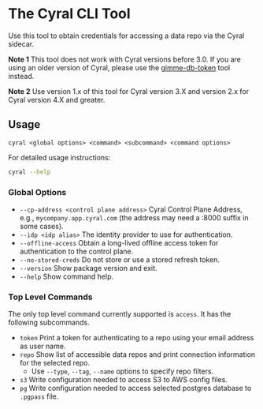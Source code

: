 # The Cyral CLI Tool

Use this tool to obtain credentials for accessing a data repo via the Cyral sidecar.

**Note 1** This tool does not work with Cyral versions before 3.0. If you are using an
older version of Cyral, please use the [gimme-db-token](https://pypi.org/project/cyral-gimme-db-token/)
tool instead.

**Note 2** Use version 1.x of this tool for Cyral version 3.X and version 2.x for Cyral version 4.X and greater.

## Usage

```
cyral <global options> <command> <subcommand> <command options>
```

For detailed usage instructions:

```bash
cyral --help
```

### Global Options

- `--cp-address <control plane address>` Cyral Control Plane Address, e.g., `mycompany.app.cyral.com` (the address may need a :8000 suffix in some cases).
- `--idp <idp alias>` The identity provider to use for authentication.
- `--offline-access` Obtain a long-lived offline access token for authentication to the control plane.
- `--no-stored-creds` Do not store or use a stored refresh token.
- `--version` Show package version and exit.
- `--help` Show command help.

### Top Level Commands

The only top level command currently supported is `access`. It has the following subcommands.

- `token` Print a token for authenticating to a repo using your email address as user name.
- `repo` Show list of accessible data repos and print connection information for the selected repo.
  + Use `--type`, `--tag`, `--name` options to specify repo filters.
- `s3` Write configuration needed to access S3 to AWS config files.
- `pg` Write configuration needed to access selected postgres database to `.pgpass` file.

